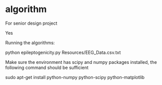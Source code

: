 # algorithm
For senior design project

Yes

Running the algorithms:

python epileptogenicity.py Resources/EEG_Data.csv.txt


Make sure the environment has scipy and numpy packages installed, the following command should be sufficient

sudo apt-get install python-numpy python-scipy python-matplotlib
